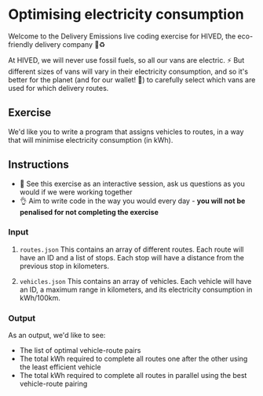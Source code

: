 # Optimising electricity consumption

Welcome to the Delivery Emissions live coding exercise for HIVED, the eco-friendly delivery company :truck::recycle:

At HIVED, we will never use fossil fuels, so all our vans are electric. :zap:
But different sizes of vans will vary in their electricity consumption, and so it's better for the planet (and for our wallet! :money_with_wings:) to carefully select which vans are used for which delivery routes.

## Exercise

We'd like you to write a program that assigns vehicles to routes, in a way that will minimise electricity consumption (in kWh).

## Instructions

* :speech_balloon: See this exercise as an interactive session, ask us questions as you would if we were working together
* :ok_hand: Aim to write code in the way you would every day - **you will not be penalised for not completing the exercise**


### Input

1. `routes.json` This contains an array of different routes. Each route will have an ID and a list of stops. Each stop will have a distance from the previous stop in kilometers.

2. `vehicles.json` This contains an array of vehicles. Each vehicle will have an ID, a maximum range in kilometers, and its electricity consumption in kWh/100km.

### Output

As an output, we'd like to see:

* The list of optimal vehicle-route pairs
* The total kWh required to complete all routes one after the other using the least efficient vehicle
* The total kWh required to complete all routes in parallel using the best vehicle-route pairing

